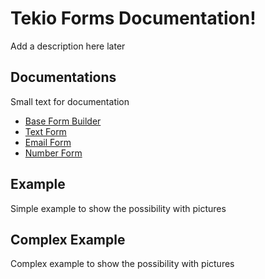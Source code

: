 # Tekio Forms Documentation!

Add a description here later

## Documentations

Small text for documentation 

 - [Base Form Builder](/documentation/base_form_builder.md)
 - [Text Form](/documentation/text_form.md)
 - [Email Form](/documentation/email_form.md)
 - [Number Form](/documentation/number_form.md)

## Example

Simple example to show the possibility with pictures

## Complex Example

Complex example to show the possibility with pictures